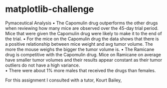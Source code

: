 # matplotlib-challenge

Pymaceutical Analysis
•	The Capomulin drug outperforms the other drugs when reviewing how many mice are observed over the 45-day trial period. Mice that were given the Capomulin drug were likely to make it to the end of the trial.
•	For the mice on the Capomulin drug the data shows that there is a positive relationship between mice weight and avg tumor volume. The more the mouse weighs the bigger the tumor volume is. 
•	The Ramicane drug is competitive with the Capomulin drug. Mice on Ramicane on average have smaller tumor volumes and their results appear constant as their tumor outliers do not have a high variance.  
•	There were about 1% more males that received the drugs than females.


For this assignment I consulted with a tutor, Kourt Bailey, 